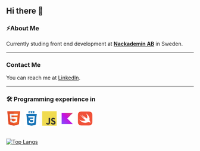 ## Hi there 👋

### ⚡About Me 
Currently studing front end development at [**Nackademin AB**](https://nackademin.se/utbildningar/frontend-utvecklare/) in Sweden.

---

### Contact Me
You can reach me at [LinkedIn](https://www.linkedin.com/in/william-lundqvist-2b6253253/).

---

### :hammer_and_wrench: Programming experience in
<div>
  <img src="https://github.com/devicons/devicon/blob/master/icons/html5/html5-original.svg" title="HTML5" alt="HTML" width="40" height="40"/>&nbsp;
  <img src="https://github.com/devicons/devicon/blob/master/icons/css3/css3-plain-wordmark.svg"  title="CSS3" alt="CSS" width="40" height="40"/>&nbsp;
  <img src="https://github.com/devicons/devicon/blob/master/icons/javascript/javascript-original.svg" title="JavaScript" alt="JavaScript" width="40" height="40"/>&nbsp;
  <img src="https://github.com/devicons/devicon/blob/master/icons/kotlin/kotlin-original.svg"  title="Kotlin" alt="Kotlin" width="40" height="40"/>&nbsp;
  <img src="https://github.com/devicons/devicon/blob/master/icons/swift/swift-original.svg"  title="Swift" alt="Swift" width="40" height="40"/>&nbsp;



</div>
&nbsp;

[![Top Langs](https://github-readme-stats.vercel.app/api/top-langs/?username=lundqvistwilliam&hide=kotlin&layout=compact)](https://github.com/anuraghazra/github-readme-stats)



<!--
**lundqvistwilliam/lundqvistwilliam** is a ✨ _special_ ✨ repository because its `README.md` (this file) appears on your GitHub profile.

Here are some ideas to get you started:

- 🔭 I’m currently working on ...
- 🌱 I’m currently learning ...
- 👯 I’m looking to collaborate on ...
- 🤔 I’m looking for help with ...
- 💬 Ask me about ...
- 📫 How to reach me: ...
- 😄 Pronouns: ...
- ⚡ Fun fact: ...
-->
